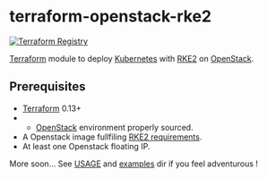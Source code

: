 # terraform-openstack-rke2
[![Terraform Registry](https://img.shields.io/badge/terraform-registry-blue.svg)](https://registry.terraform.io/modules/remche/rke2/openstack)

[Terraform](https://www.terraform.io/) module to deploy [Kubernetes](https://kubernetes.io) with [RKE2](https://docs.rke2.io/) on [OpenStack](https://www.openstack.org/).

## Prerequisites

- [Terraform](https://www.terraform.io/) 0.13+
- - [OpenStack](https://docs.openstack.org/zh_CN/user-guide/common/cli-set-environment-variables-using-openstack-rc.html) environment properly sourced.
- A Openstack image fullfiling [RKE2 requirements](https://docs.rke2.io/install/requirements/).
- At least one Openstack floating IP.

More soon... See [USAGE](./USAGE.md) and [examples](./examples) dir if you feel adventurous !
